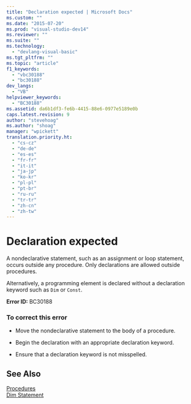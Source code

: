 ```yaml
---
title: "Declaration expected | Microsoft Docs"
ms.custom: ""
ms.date: "2015-07-20"
ms.prod: "visual-studio-dev14"
ms.reviewer: ""
ms.suite: ""
ms.technology: 
  - "devlang-visual-basic"
ms.tgt_pltfrm: ""
ms.topic: "article"
f1_keywords: 
  - "vbc30188"
  - "bc30188"
dev_langs: 
  - "VB"
helpviewer_keywords: 
  - "BC30188"
ms.assetid: da6b1df3-fe6b-4415-88e6-0977e5189e0b
caps.latest.revision: 9
author: "stevehoag"
ms.author: "shoag"
manager: "wpickett"
translation.priority.ht: 
  - "cs-cz"
  - "de-de"
  - "es-es"
  - "fr-fr"
  - "it-it"
  - "ja-jp"
  - "ko-kr"
  - "pl-pl"
  - "pt-br"
  - "ru-ru"
  - "tr-tr"
  - "zh-cn"
  - "zh-tw"
---
```

# Declaration expected
A nondeclarative statement, such as an assignment or loop statement, occurs outside any procedure. Only declarations are allowed outside procedures.  
  
 Alternatively, a programming element is declared without a declaration keyword such as `Dim` or `Const`.  
  
 **Error ID:** BC30188  
  
### To correct this error  
  
-   Move the nondeclarative statement to the body of a procedure.  
  
-   Begin the declaration with an appropriate declaration keyword.  
  
-   Ensure that a declaration keyword is not misspelled.  
  
## See Also  
 [Procedures](../../../visual-basic/programming-guide/language-features/procedures/index.md)   
 [Dim Statement](../../../visual-basic/language-reference/statements/dim-statement.md)